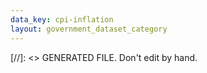 ```yaml
---
data_key: cpi-inflation
layout: government_dataset_category
---
```

[//]: <> GENERATED FILE. Don't edit by hand.